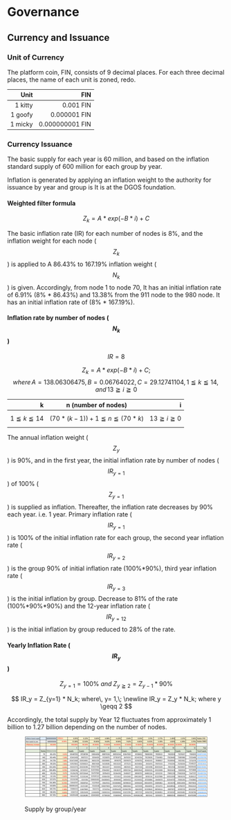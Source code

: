 # Governance

## Currency and Issuance

### Unit of Currency

The platform coin, FIN, consists of 9 decimal places. For each three decimal places, the name of each unit is zoned, redo.

|    Unit |             FIN |
| ------: | --------------: |
| 1 kitty |       0.001 FIN |
| 1 goofy |    0.000001 FIN |
| 1 micky | 0.000000001 FIN |

### Currency Issuance

The basic supply for each year is 60 million, and based on the inflation standard supply of 600 million for each group by year.

Inflation is generated by applying an inflation weight to the authority for issuance by year and group is It is at the DGOS foundation.

#### Weighted filter formula

$$
Z_k = A * exp(-B *i) + C
$$

The basic inflation rate (IR) for each number of nodes is 8%, and the inflation weight for each node ($$Z_k$$ ) is applied to A 86.43% to 167.19% inflation weight ($$N_k$$ ) is given. Accordingly, from node 1 to node 70, It has an initial inflation rate of 6.91% (8% \* 86.43%) and 13.38% from the 911 node to the 980 node. It has an initial inflation rate of (8% \* 167.19%).

#### Inflation rate by number of nodes ($$N_k$$)

$$IR=8%$$

$$Z_k = A * exp (-B * i ) + C;$$$$where\, A = 138.06306475, B = 0.06764022, C = 29.12741104, 1 \leqq k \leqq 14, and\, 13 \geqq i \geqq  0$$



|                      k |          n (number of nodes)          |                      i |
| ---------------------: | :-----------------------------------: | ---------------------: |
| $$1 \leqq k \leqq 14$$ | $$(70*(k-1))+1 \leqq n \leqq (70*k)$$ | $$13 \geqq i \geqq 0$$ |

The annual inflation weight ($$Z_y$$) is 90%, and in the first year, the initial inflation rate by number of nodes ($$IR_{y=1}$$) of 100% ($$Z_{y=1}$$) is supplied as inflation. Thereafter, the inflation rate decreases by 90% each year. i.e. 1 year. Primary inflation rate ($$IR_{y=1}$$) is 100% of the initial inflation rate for each group, the second year inflation rate ($$IR_{y=2}$$) is the group 90% of initial inflation rate (100%\*90%), third year inflation rate ($$IR_{y=3}$$) is the initial inflation by group. Decrease to 81% of the rate (100%\*90%\*90%) and the 12-year inflation rate ($$IR_{y=12}$$) is the initial inflation by group reduced to 28% of the rate.

#### Yearly Inflation Rate ($$IR_y$$)

$$
Z_{y=1} = 100\%\; and\; Z_{y\geqq2} = Z_{y-1}*90\%
$$

$$
IR_y = Z_{y=1} * N_k; where\, y= 1,\; \newline IR_y = Z_y * N_k; where y \geqq 2
$$

Accordingly, the total supply by Year 12 fluctuates from approximately 1 billion to 1.27 billion depending on the number of nodes.

<figure><img src="../../.gitbook/assets/image.png" alt=""><figcaption><p>Supply by group/year</p></figcaption></figure>

##
